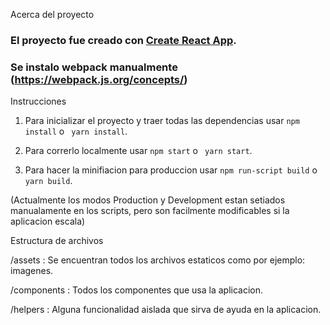
Acerca del proyecto

### El proyecto fue creado con [Create React App](https://github.com/facebookincubator/create-react-app).

### Se instalo webpack manualmente (https://webpack.js.org/concepts/)


Instrucciones
1. Para inicializar el proyecto y traer todas las dependencias usar `npm install` o ` yarn install`. 

2. Para correrlo localmente usar `npm start` o ` yarn start`. 

3. Para hacer la minifiacion para produccion usar `npm run-script build` o `yarn build`.

(Actualmente los modos Production y Development estan setiados manualamente en los scripts, pero son facilmente modificables si la aplicacion escala)


Estructura de archivos

/assets : Se encuentran todos los archivos estaticos como por ejemplo: imagenes.

/components : Todos los componentes que usa la aplicacion.

/helpers : Alguna funcionalidad aislada que sirva de ayuda en la aplicacion.


